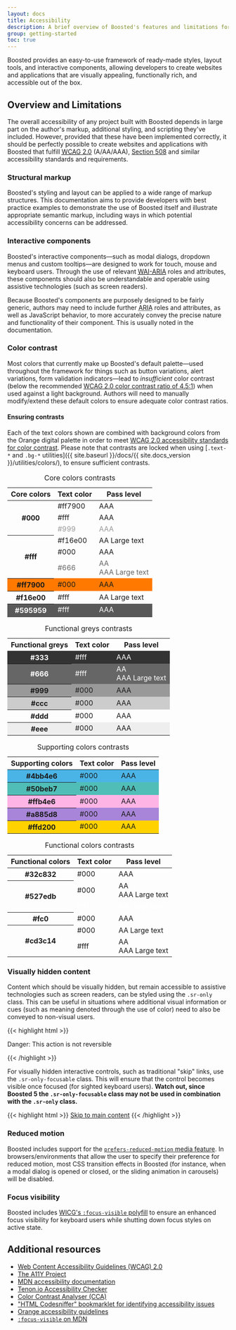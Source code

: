 ```yaml
---
layout: docs
title: Accessibility
description: A brief overview of Boosted's features and limitations for the creation of accessible content.
group: getting-started
toc: true
---
```


Boosted provides an easy-to-use framework of ready-made styles, layout tools, and interactive components, allowing developers to create websites and applications that are visually appealing, functionally rich, and accessible out of the box.

## Overview and Limitations

The overall accessibility of any project built with Boosted depends in large part on the author's markup, additional styling, and scripting they've included. However, provided that these have been implemented correctly, it should be perfectly possible to create websites and applications with Boosted that fulfill [<abbr title="Web Content Accessibility Guidelines">WCAG</abbr> 2.0](https://www.w3.org/TR/WCAG20/) (A/AA/AAA), [Section 508](https://www.section508.gov/) and similar accessibility standards and requirements.

### Structural markup

Boosted's styling and layout can be applied to a wide range of markup structures. This documentation aims to provide developers with best practice examples to demonstrate the use of Boosted itself and illustrate appropriate semantic markup, including ways in which potential accessibility concerns can be addressed.

### Interactive components

Boosted's interactive components—such as modal dialogs, dropdown menus and custom tooltips—are designed to work for touch, mouse and keyboard users. Through the use of relevant [<abbr title="Web Accessibility Initiative">WAI</abbr>-<abbr title="Accessible Rich Internet Applications">ARIA</abbr>](https://www.w3.org/WAI/standards-guidelines/aria/) roles and attributes, these components should also be understandable and operable using assistive technologies (such as screen readers).

Because Boosted's components are purposely designed to be fairly generic, authors may need to include further <abbr title="Accessible Rich Internet Applications">ARIA</abbr> roles and attributes, as well as JavaScript behavior, to more accurately convey the precise nature and functionality of their component. This is usually noted in the documentation.

### Color contrast

Most colors that currently make up Boosted's default palette—used throughout the framework for things such as button variations, alert variations, form validation indicators—lead to *insufficient* color contrast (below the recommended [WCAG 2.0 color contrast ratio of 4.5:1](https://www.w3.org/TR/UNDERSTANDING-WCAG20/visual-audio-contrast-contrast.html)) when used against a light background. Authors will need to manually modify/extend these default colors to ensure adequate color contrast ratios.

<!-- Boosted mod -->
#### Ensuring contrasts

Each of the text colors shown are combined with background colors from the Orange digital palette in order to meet [WCAG 2.0 accessibility standards for color contrast](https://www.w3.org/TR/UNDERSTANDING-WCAG20/visual-audio-contrast-contrast.html).
Please note that contrasts are locked when using [`.text-*` and `.bg-*` utilities]({{ site.baseurl }}/docs/{{ site.docs_version }}/utilities/colors/), to ensure sufficient contrasts.

<div class="container">
    <div class="row">
        <div class="col-lg">
            <table class="table table-contrast">
                <caption class="sr-only">Core colors contrasts</caption>
                <thead>
                    <tr>
                        <th scope="col">Core colors</th>
                        <th scope="col">Text color</th>
                        <th scope="col">Pass level</th>
                    </tr>
                </thead>
                <tbody>
                    <tr class="table-dark">
                        <th scope="row" rowspan="3">#000</th>
                        <td class="text-primary">#ff7900</td>
                        <td class="text-primary">AAA</td>
                    </tr>
                    <tr class="table-dark">
                        <td class="pl-0">#fff</td>
                        <td>AAA</td>
                    </tr>
                    <tr class="table-dark" style="color: #999">
                        <td class="pl-0">#999</td>
                        <td>AAA</td>
                    </tr>
                    <tr class="aa-large-text">
                        <th scope="row" rowspan="3">#fff</th>
                        <td class="text-primary">#f16e00</td>
                        <td class="text-primary">AA Large text</td>
                    </tr>
                    <tr>
                        <td class="pl-0">#000</td>
                        <td>AAA</td>
                    </tr>
                    <tr style="color: #666">
                        <td class="pl-0 align-top">#666</td>
                        <td>
                            AA<br>
                            <span class="aa-large-text">AAA Large text</span>
                        </td>
                    </tr>
                    <tr style="background-color:#ff7900">
                        <th scope="row">#ff7900</th>
                        <td>#000</td>
                        <td>AAA</td>
                    </tr>
                    <tr class="table-primary aa-large-text">
                        <th scope="row">#f16e00</th>
                        <td>#fff</td>
                        <td>AA Large text</td>
                    </tr>
                    <tr style="background-color:#595959;color: #fff">
                        <th scope="row">#595959</th>
                        <td>#fff</td>
                        <td>AAA</td>
                    </tr>
                </tbody>
            </table>
            <table class="table table-contrast">
                <caption class="sr-only">Functional greys contrasts</caption>
                <thead>
                    <tr>
                        <th scope="col">Functional greys</th>
                        <th scope="col">Text color</th>
                        <th scope="col">Pass level</th>
                    </tr>
                </thead>
                <tbody>
                    <tr style="background-color:#333;color: #fff">
                        <th scope="row">#333</th>
                        <td>#fff</td>
                        <td>AAA</td>
                    </tr>
                    <tr style="background-color:#666;color: #fff">
                        <th scope="row" class="align-top">#666</th>
                        <td class="align-top">#fff</td>
                        <td>
                            AA<br>
                            <span class="aa-large-text">AAA Large text</span>
                         </td>
                    </tr>
                    <tr style="background-color:#999">
                        <th scope="row">#999</th>
                        <td>#000</td>
                        <td>AAA</td>
                    </tr>
                    <tr style="background-color:#ccc">
                        <th scope="row">#ccc</th>
                        <td>#000</td>
                        <td>AAA</td>
                    </tr>
                    <tr class="table-light">
                        <th scope="row">#ddd</th>
                        <td>#000</td>
                        <td>AAA</td>
                    </tr>
                    <tr style="background-color:#eee">
                        <th scope="row">#eee</th>
                        <td>#000</td>
                        <td>AAA</td>
                    </tr>
                </tbody>
            </table>
        </div>
        <div class="col-lg">
            <table class="table table-contrast">
                <caption class="sr-only">Supporting colors contrasts</caption>
                <thead>
                    <tr>
                        <th scope="col">Supporting colors</th>
                        <th scope="col">Text color</th>
                        <th scope="col">Pass level</th>
                    </tr>
                </thead>
                <tbody>
                    <tr style="background-color:#4bb4e6">
                        <th scope="row">#4bb4e6</th>
                        <td>#000</td>
                        <td>AAA</td>
                    </tr>
                   <tr style="background-color:#50beb7">
                       <th scope="row">#50beb7</th>
                       <td>#000</td>
                       <td>AAA</td>
                   </tr>
                   <tr style="background-color:#ffb4e6">
                       <th scope="row">#ffb4e6</th>
                       <td>#000</td>
                       <td>AAA</td>
                   </tr>
                   <tr style="background-color:#a885d8">
                       <th scope="row">#a885d8</th>
                       <td>#000</td>
                       <td>AAA</td>
                   </tr>
                   <tr style="background-color:#ffd200">
                       <th scope="row">#ffd200</th>
                       <td>#000</td>
                       <td>AAA</td>
                   </tr>
                </tbody>
            </table>
            <table class="table table-contrast">
                <caption class="sr-only">Functional colors contrasts</caption>
                <thead>
                    <tr>
                        <th scope="col">Functional colors</th>
                        <th scope="col">Text color</th>
                        <th scope="col">Pass level</th>
                    </tr>
                </thead>
                <tbody>
                    <tr class="table-success">
                        <th scope="row">#32c832</th>
                        <td>#000</td>
                        <td>AAA</td>
                    </tr>
                   <tr class="table-info">
                       <th scope="row" rowspan="2">#527edb</th>
                       <td class="align-top">#000</td>
                       <td>
                            AA<br>
                            <span class="aa-large-text">AAA Large text</span>
                        </td>
                   </tr>
                   <tr class="table-info aa-large-text">
                       <td class="pl-0" style="color: #fff">#fff</td>
                       <td style="color: #fff">AA Large text</td>
                   </tr>
                   <tr class="table-warning">
                       <th scope="row">#fc0</th>
                       <td>#000</td>
                       <td>AAA</td>
                   </tr>
                   <tr class="table-danger">
                       <th scope="row" rowspan="2">#cd3c14</th>
                       <td class="aa-large-text text-dark">#000</td>
                       <td class="aa-large-text text-dark">AA Large text</td>
                   </tr>
                   <tr class="table-danger">
                        <td class="pl-0 align-top">#fff</td>
                        <td>
                            AA<br>
                            <span class="aa-large-text">AAA Large text</span>
                        </td>
                   </tr>
                </tbody>
            </table>
        </div>
    </div>
</div>
<!-- End mod -->

### Visually hidden content

Content which should be visually hidden, but remain accessible to assistive technologies such as screen readers, can be styled using the `.sr-only` class. This can be useful in situations where additional visual information or cues (such as meaning denoted through the use of color) need to also be conveyed to non-visual users.

{{< highlight html >}}
<p class="text-danger">
  <span class="sr-only">Danger: </span>
  This action is not reversible
</p>
{{< /highlight >}}

For visually hidden interactive controls, such as traditional "skip" links, use the `.sr-only-focusable` class. This will ensure that the control becomes visible once focused (for sighted keyboard users). **Watch out, since Boosted 5 the `.sr-only-focusable` class may not be used in combination with the `.sr-only` class.**

{{< highlight html >}}
<a class="sr-only-focusable" href="#content">Skip to main content</a>
{{< /highlight >}}

### Reduced motion

Boosted includes support for the [`prefers-reduced-motion` media feature](https://drafts.csswg.org/mediaqueries-5/#prefers-reduced-motion). In browsers/environments that allow the user to specify their preference for reduced motion, most CSS transition effects in Boosted (for instance, when a modal dialog is opened or closed, or the sliding animation in carousels) will be disabled.

### Focus visibility

Boosted includes [WICG's `:focus-visible` polyfill](https://github.com/WICG/focus-visible) to ensure an enhanced focus visibility for keyboard users while shutting down focus styles on active state.

## Additional resources

- [Web Content Accessibility Guidelines (WCAG) 2.0](https://www.w3.org/TR/WCAG20/)
- [The A11Y Project](https://a11yproject.com/)
- [MDN accessibility documentation](https://developer.mozilla.org/en-US/docs/Web/Accessibility)
- [Tenon.io Accessibility Checker](https://tenon.io/)
- [Color Contrast Analyser (CCA)](https://developer.paciellogroup.com/resources/contrastanalyser/)
- ["HTML Codesniffer" bookmarklet for identifying accessibility issues](https://github.com/squizlabs/HTML_CodeSniffer)
- [Orange accessibility guidelines](http://a11y-guidelines.orange.com/)
- [`:focus-visible` on MDN](https://developer.mozilla.org/en-US/docs/Web/CSS/:focus-visible)
